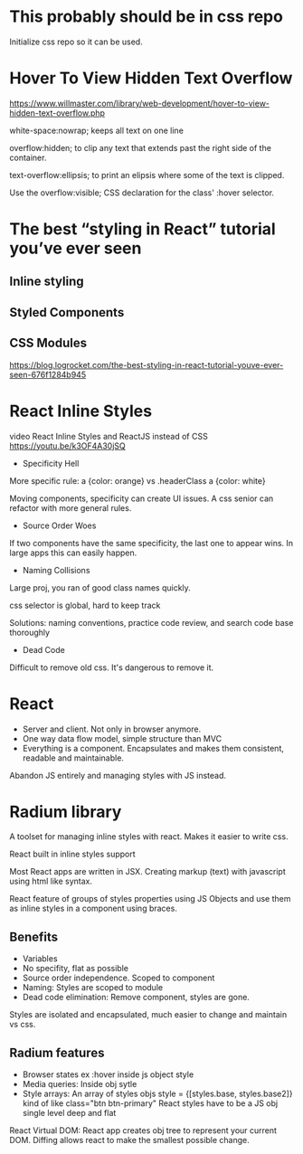# This probably should be in css repo
Initialize css repo so it can be used.

# Hover To View Hidden Text Overflow
https://www.willmaster.com/library/web-development/hover-to-view-hidden-text-overflow.php

white-space:nowrap; keeps all text on one line

overflow:hidden; to clip any text that extends past the right side of the container.

text-overflow:ellipsis; to print an elipsis where some of the text is clipped.

Use the overflow:visible; CSS declaration for the class' :hover selector.

# The best “styling in React” tutorial you’ve ever seen
## Inline styling
## Styled Components
## CSS Modules

https://blog.logrocket.com/the-best-styling-in-react-tutorial-youve-ever-seen-676f1284b945

# React Inline Styles 
video
React Inline Styles and ReactJS instead of CSS
https://youtu.be/k3OF4A30jSQ

* Specificity Hell

More specific rule: a {color: orange} vs .headerClass a {color: white}

Moving components, specificity can create UI issues. A css senior can refactor with more general rules. 

* Source Order Woes

If two components have the same specificity, the last one to appear wins. In large apps this can easily happen.

* Naming Collisions

Large proj, you ran of good class names quickly.

css selector is global, hard to keep track

Solutions:
naming conventions,
practice code review,
and search code base thoroughly

* Dead Code

 Difficult to remove old css. It's dangerous to remove it.
 
 # React
 * Server and client. Not only in browser anymore.
 * One way data flow model, simple structure than MVC
 * Everything is a component. Encapsulates and makes them consistent, readable and maintainable.

Abandon JS entirely and managing styles with JS instead. 

# Radium library
A toolset for managing inline styles with react. Makes it easier to write css.

React built in inline styles support

Most React apps are written in JSX. Creating markup (text) with javascript using html like syntax.

React feature of groups of styles properties using JS Objects and use them as inline styles in a component using braces.

## Benefits
* Variables
* No specifity, flat as possible
* Source order independence. Scoped to component
* Naming: Styles are scoped to module
* Dead code elimination: Remove component, styles are gone.

Styles are isolated and encapsulated, much easier to change and maintain vs css.

## Radium features
* Browser states ex :hover inside js object style
* Media queries: Inside obj sytle
* Style arrays: An array of styles objs style = {[styles.base, styles.base2]} kind of like class="btn btn-primary"
React styles have to be a JS obj single level deep and flat

React Virtual DOM: React app creates obj tree to represent your current DOM.
Diffing allows react to make the smallest possible change.
